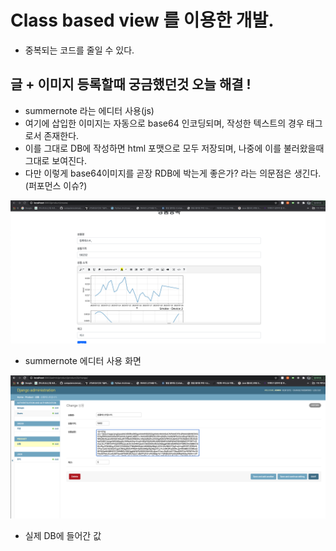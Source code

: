 # Class based view 를 이용한 개발.
- 중복되는 코드를 줄일 수 있다.

## 글 + 이미지 등록할때 궁금했던것 오늘 해결 !

- summernote 라는 에디터 사용(js)
- 여기에 삽입한 이미지는 자동으로 base64 인코딩되며, 작성한 텍스트의 경우 태그로서 존재한다.
- 이를 그대로 DB에 작성하면 html 포맷으로 모두 저장되며, 나중에 이를 불러왔을때 그대로 보여진다.
- 다만 이렇게 base64이미지를 곧장 RDB에 박는게 좋은가? 라는 의문점은 생긴다. (퍼포먼스 이슈?)

![1](images/1.png)

- summernote 에디터 사용 화면

![2](images/2.png)

- 실제 DB에 들어간 값